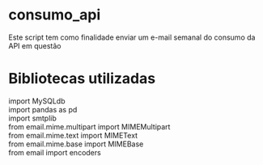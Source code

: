 # consumo_api
Este script tem como finalidade enviar um e-mail semanal do consumo da API em questão

# Bibliotecas utilizadas
import MySQLdb <br>
import pandas as pd <br>
import smtplib <br>
from email.mime.multipart import MIMEMultipart <br>
from email.mime.text import MIMEText <br>
from email.mime.base import MIMEBase <br>
from email import encoders
